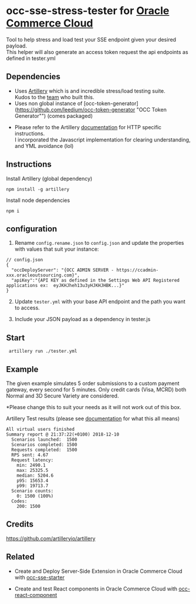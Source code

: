 # occ-sse-stress-tester for [Oracle Commerce Cloud](https://cloud.oracle.com/en_US/commerce-cloud "Oracle Commerce Cloud")

Tool to help stress and load test your SSE endpoint given your desired payload.   
This helper will also generate an access token request the api endpoints as defined in tester.yml

## Dependencies
- Uses [Artillery](https://artillery.io/docs/getting-started/) which is and incredible stress/load testing suite.   
Kudos to the [team](https://github.com/artilleryio/artillery) who built this.
- Uses non global instance of [occ-token-generator](https://github.com/leedium/occ-token-generator "OCC Token Generator"") (comes packaged)

* Please refer to the Artillery [documentation](https://artillery.io/docs/http-reference/ "Artillery HTTP Reference") for HTTP specific instructions.   
I incorporated the Javascript implementation for clearing understanding, and YML avoidance (lol) 

## Instructions

Install Artillery (global dependency)
```
npm install -g artillery
```

Install node dependencies
```
npm i
``` 

## configuration

1. Rename `config.rename.json` to `config.json` and update the properties with values that suit your instance:
```
// config.json
{
  "occDeployServer": "{OCC ADMIN SERVER - https://ccadmin-xxx.oracleoutsourcing.com}",
  "apiKey":"{API KEY as defined in the Settings Web API Registered applications ex:  eyJKHJheh13u3yHJKHJHBK...}"
}

```

2. Update `tester.yml` with your base API endpoint and the path you want to access.

3. Include your JSON payload as a dependency in tester.js

## Start
```
 artillery run ./tester.yml
```

## Example
The given example simulates 5 order submissions to a custom payment gateway, every second for 5 minutes. 
Only credit cards (Visa, MCRD) both Normal and 3D Secure Variety are considered.

*Please change this to suit your needs as it will not work out of this box.

Artillery Test results (please see [documentation](https://artillery.io/docs/getting-started/#running-the-test) for what this all means)
```
All virtual users finished
Summary report @ 21:37:22(+0100) 2018-12-10
  Scenarios launched:  1500
  Scenarios completed: 1500
  Requests completed:  1500
  RPS sent: 4.67
  Request latency:
    min: 2490.1
    max: 25325.5
    median: 5204.6
    p95: 15653.4
    p99: 19713.7
  Scenario counts:
    0: 1500 (100%)
  Codes:
    200: 1500

```

## Credits
https://github.com/artilleryio/artillery


## Related
- Create and Deploy Server-Side Extension in Oracle Commerce Cloud
 with [occ-sse-starter](https://github.com/leedium/occ-sse-starter)   
 
- Create and test React components in Oracle Commerce Cloud with [occ-react-component](https://github.com/leedium/occ-react-component)
